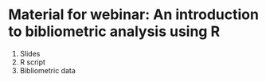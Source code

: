 # Material for webinar: An introduction to bibliometric analysis using R
1. Slides
2. R script
3. Bibliometric data
